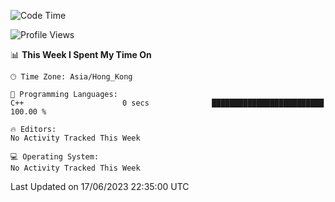 <!--START_SECTION:waka-->
![Code Time](http://img.shields.io/badge/Code%20Time-58%20hrs%2049%20mins-blue)

![Profile Views](http://img.shields.io/badge/Profile%20Views-0-blue)

📊 **This Week I Spent My Time On** 

```text
🕑︎ Time Zone: Asia/Hong_Kong

💬 Programming Languages: 
C++                      0 secs              █████████████████████████   100.00 % 

🔥 Editors: 
No Activity Tracked This Week

💻 Operating System: 
No Activity Tracked This Week
```


 Last Updated on 17/06/2023 22:35:00 UTC
<!--END_SECTION:waka-->
